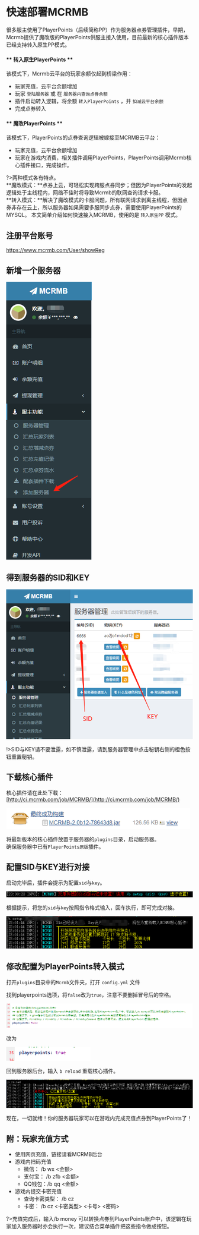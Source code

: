 # 快速部署MCRMB

很多服主使用了PlayerPoints（后续简称PP）作为服务器点券管理插件，早期，Mcrmb提供了魔改版的PlayerPoints供服主接入使用，目前最新的核心插件版本已经支持转入原生PP模式。


<!-- tabs:start -->

#### ** 转入原生PlayerPoints **

该模式下，Mcrmb云平台的玩家余额仅起到桥梁作用：

* 玩家充值，云平台余额增加
* 玩家 `登陆服务器` 或 在 `服务器内查询点券余额`
* 插件启动转入逻辑，将余额 `转入PlayerPoints` ，并 `扣减云平台余额`
* 完成点券转入

#### ** 魔改PlayerPoints **

该模式下，PlayerPoints的点券查询逻辑被嫁接至MCRMB云平台：

* 玩家充值，云平台余额增加
* 玩家在游戏内消费，相关插件调用PlayerPoints，PlayerPoints调用Mcrmb核心插件接口，完成操作。

<!-- tabs:end -->


?>两种模式各有特点。  
**魔改模式：**点券上云，可轻松实现跨服点券同步；但因为PlayerPoints的发起逻辑处于主线程内，网络不佳时将导致Mcrmb的联网查询请求卡服。  
**转入模式：**解决了魔改模式的卡服问题，所有联网请求剥离主线程，但因点券非存在云上，所以服务器如果需要多服同步点券，需要使用PlayerPoints的MYSQL。
本文简单介绍如何快速接入MCRMB，使用的是 `转入原生PP` 模式。

## 注册平台账号

https://www.mcrmb.com/User/showReg

## 新增一个服务器

![](.gitbook/assets/image%20%284%29.png)

## 得到服务器的SID和KEY

![](.gitbook/assets/image%20%286%29.png)

!>SID与KEY请不要泄露，如不慎泄露，请到服务器管理中点击秘钥右侧的橙色按钮重置秘钥。
## 下载核心插件

核心插件请在此处下载：  
[http://ci.mcrmb.com/job/MCRMB/](http://ci.mcrmb.com/job/MCRMB/)

![&#x5982;&#x56FE;&#xFF0C;&#x62C9;&#x52A8;&#x9875;&#x9762;&#x5230;&#x6700;&#x4E0B;&#x65B9;&#xFF0C;&#x4E0B;&#x8F7D;&#x6700;&#x7EC8;&#x6210;&#x529F;&#x6784;&#x5EFA;&#x4E2D;&#x7684;jar&#x6587;&#x4EF6;&#x3002;](.gitbook/assets/image%20%281%29.png)

将最新版本的核心插件放置于服务器的`plugins`目录，启动服务器。  
确保服务器中已有`PlayerPoints原版`插件。

## 配置SID与KEY进行对接

启动完毕后，插件会提示为配置`sid`与`key`。

![](.gitbook/assets/image%20%289%29.png)

根据提示，将您的`sid`与`key`按照指令格式输入，回车执行，即可完成对接。

![](.gitbook/assets/image%20%288%29.png)

## 修改配置为PlayerPoints转入模式

打开`plugins`目录中的`Mcrmb`文件夹，打开 `config.yml` 文件

找到playerpoints选项，将`false`改为`true`，注意不要删掉冒号后的空格。

![](.gitbook/assets/image%20%285%29.png)

改为

![](.gitbook/assets/image%20%2810%29.png)

回到服务器后台，输入 `b reload` 重载核心插件。

![](.gitbook/assets/image%20%2812%29.png)

现在，一切就绪！你的服务器玩家可以在游戏内完成充值点券到PlayerPoints了！

## 附：玩家充值方式

* 使用网页充值，链接请看MCRMB后台
* 游戏内扫码充值
  * 微信： /b wx &lt;金额&gt;
  * 支付宝： /b zfb &lt;金额&gt;
  * QQ钱包：/b qq &lt;金额&gt;
* 游戏内提交卡密充值
  * 查询卡密类型： /b cz
  * 卡密： /b cz &lt;卡密类型&gt; &lt;卡号&gt; &lt;密码&gt;

?>充值完成后，输入/b money 可以转换点券到PlayerPoints账户中，该逻辑在玩家加入服务器时亦会执行一次，建议结合菜单插件把这些指令做成按钮。
